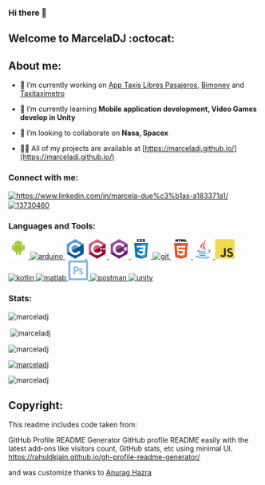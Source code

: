 ### Hi there 👋 
## Welcome to MarcelaDJ :octocat:
<!--
**MarcelaDJ/MarcelaDJ** is a ✨ _special_ ✨ repository because its `README.md` (this file) appears on your GitHub profile.

Here are some ideas to get you started:

- 🔭 I’m currently working on ...
- 🌱 I’m currently learning ...
- 👯 I’m looking to collaborate on ...
- 🤔 I’m looking for help with ...
- 💬 Ask me about ...
- 📫 How to reach me: ...
- 😄 Pronouns: ...
- ⚡ Fun fact: ...
-->

## About me:

- 🔭 I’m currently working on [App Taxis Libres Pasajeros](https://play.google.com/store/apps/details?id=com.cotech.taxislibres), [Bimoney](https://play.google.com/store/apps/details?id=com.modipay.bimoney) and [Taxitaximetro](https://play.google.com/store/apps/details?id=com.taximetro.spia)

- 🌱 I’m currently learning **Mobile application development, Video Games develop in Unity**

- 👯 I’m looking to collaborate on **Nasa, Spacex**

- 👨‍💻 All of my projects are available at [https://marceladj.github.io/](https://marceladj.github.io/)

### Connect with me:
<p align="left">
<a href="https://linkedin.com/in/https://www.linkedin.com/in/marcela-due%c3%b1as-a183371a1/" target="blank"><img align="center" src="https://raw.githubusercontent.com/rahuldkjain/github-profile-readme-generator/master/src/images/icons/Social/linked-in-alt.svg" alt="https://www.linkedin.com/in/marcela-due%c3%b1as-a183371a1/" height="30" width="40" /></a>
<a href="https://stackoverflow.com/users/13730460" target="blank"><img align="center" src="https://raw.githubusercontent.com/rahuldkjain/github-profile-readme-generator/master/src/images/icons/Social/stack-overflow.svg" alt="13730460" height="30" width="40" /></a>
</p>

### Languages and Tools:
<p align="left"> <a href="https://developer.android.com" target="_blank" rel="noreferrer"> <img src="https://raw.githubusercontent.com/devicons/devicon/master/icons/android/android-original-wordmark.svg" alt="android" width="40" height="40"/> </a> <a href="https://www.arduino.cc/" target="_blank" rel="noreferrer"> <img src="https://cdn.worldvectorlogo.com/logos/arduino-1.svg" alt="arduino" width="40" height="40"/> </a> <a href="https://www.cprogramming.com/" target="_blank" rel="noreferrer"> <img src="https://raw.githubusercontent.com/devicons/devicon/master/icons/c/c-original.svg" alt="c" width="40" height="40"/> </a> <a href="https://www.w3schools.com/cpp/" target="_blank" rel="noreferrer"> <img src="https://raw.githubusercontent.com/devicons/devicon/master/icons/cplusplus/cplusplus-original.svg" alt="cplusplus" width="40" height="40"/> </a> <a href="https://www.w3schools.com/cs/" target="_blank" rel="noreferrer"> <img src="https://raw.githubusercontent.com/devicons/devicon/master/icons/csharp/csharp-original.svg" alt="csharp" width="40" height="40"/> </a> <a href="https://www.w3schools.com/css/" target="_blank" rel="noreferrer"> <img src="https://raw.githubusercontent.com/devicons/devicon/master/icons/css3/css3-original-wordmark.svg" alt="css3" width="40" height="40"/> </a> <a href="https://git-scm.com/" target="_blank" rel="noreferrer"> <img src="https://www.vectorlogo.zone/logos/git-scm/git-scm-icon.svg" alt="git" width="40" height="40"/> </a> <a href="https://www.w3.org/html/" target="_blank" rel="noreferrer"> <img src="https://raw.githubusercontent.com/devicons/devicon/master/icons/html5/html5-original-wordmark.svg" alt="html5" width="40" height="40"/> </a> <a href="https://www.java.com" target="_blank" rel="noreferrer"> <img src="https://raw.githubusercontent.com/devicons/devicon/master/icons/java/java-original.svg" alt="java" width="40" height="40"/> </a> <a href="https://developer.mozilla.org/en-US/docs/Web/JavaScript" target="_blank" rel="noreferrer"> <img src="https://raw.githubusercontent.com/devicons/devicon/master/icons/javascript/javascript-original.svg" alt="javascript" width="40" height="40"/> </a> <a href="https://kotlinlang.org" target="_blank" rel="noreferrer"> <img src="https://www.vectorlogo.zone/logos/kotlinlang/kotlinlang-icon.svg" alt="kotlin" width="40" height="40"/> </a> <a href="https://www.mathworks.com/" target="_blank" rel="noreferrer"> <img src="https://upload.wikimedia.org/wikipedia/commons/2/21/Matlab_Logo.png" alt="matlab" width="40" height="40"/> </a> <a href="https://www.photoshop.com/en" target="_blank" rel="noreferrer"> <img src="https://raw.githubusercontent.com/devicons/devicon/master/icons/photoshop/photoshop-line.svg" alt="photoshop" width="40" height="40"/> </a> <a href="https://postman.com" target="_blank" rel="noreferrer"> <img src="https://www.vectorlogo.zone/logos/getpostman/getpostman-icon.svg" alt="postman" width="40" height="40"/> </a> <a href="https://unity.com/" target="_blank" rel="noreferrer"> <img src="https://www.vectorlogo.zone/logos/unity3d/unity3d-icon.svg" alt="unity" width="40" height="40"/> </a> </p>

### Stats:

<p><img align="center" src="https://github-readme-stats.vercel.app/api/top-langs?username=marceladj&show_icons=true&locale=en&layout=compact&langs_count=8&theme=tokyonight" alt="marceladj" /></p>

<p>&nbsp;<img align="center" src="https://github-readme-stats.vercel.app/api?username=marceladj&show_icons=true&locale=en&count_private=true&theme=tokyonight" alt="marceladj" /></p>

<p><img align="center" src="https://github-readme-streak-stats.herokuapp.com/?user=marceladj&theme=dark&ring=8AE3F3&currStreakLabel=8AE3F3" alt="marceladj" /></p>


<p align="left"> <a href="https://github.com/ryo-ma/github-profile-trophy"><img src="https://github-profile-trophy.vercel.app/?username=marceladj&theme=tokyonight" alt="marceladj" /></a> </p>

<p align="left"> <img src="https://komarev.com/ghpvc/?username=marceladj&label=Profile%20views&color=blueviolet&style=plastic" alt="marceladj" /> </p>

## Copyright:

This readme includes code taken from:

GitHub Profile README Generator
GitHub profile README easily with the latest add-ons like visitors count, GitHub stats, etc using minimal UI.
https://rahuldkjain.github.io/gh-profile-readme-generator/

and was customize thanks to [Anurag Hazra](https://github.com/anuraghazra/github-readme-stats)
